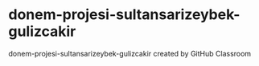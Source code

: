 # donem-projesi-sultansarizeybek-gulizcakir
donem-projesi-sultansarizeybek-gulizcakir created by GitHub Classroom

